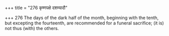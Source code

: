 +++
title = "276 कृष्णपक्षे दशम्यादौ"

+++
276	The days of the dark half of the month, beginning with the tenth, but excepting the fourteenth, are recommended for a funeral sacrifice; (it is) not thus (with) the others.